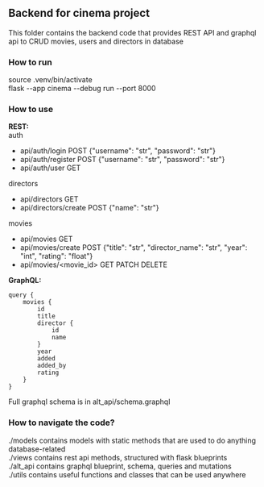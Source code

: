 ## Backend for cinema project

This folder contains the backend code that provides REST API and graphql api to CRUD movies, users and directors in database

### How to run

source .venv/bin/activate  
flask --app cinema --debug run --port 8000

### How to use

**REST:**  
auth

- api/auth/login POST {"username": "str", "password": "str"}
- api/auth/register POST {"username": "str", "password": "str"}
- api/auth/user GET

directors

- api/directors GET
- api/directors/create POST {"name": "str"}

movies

- api/movies GET
- api/movies/create POST {"title": "str", "director_name": "str", "year": "int", "rating": "float"}
- api/movies/<movie_id> GET PATCH DELETE

**GraphQL:**

```
query {
    movies {
        id
        title
        director {
            id
            name
        }
        year
        added
        added_by
        rating
    }
}
```

Full graphql schema is in alt_api/schema.graphql

### How to navigate the code?

./models contains models with static methods that are used to do anything database-related  
./views contains rest api methods, structured with flask blueprints  
./alt_api contains graphql blueprint, schema, queries and mutations  
./utils contains useful functions and classes that can be used anywhere
